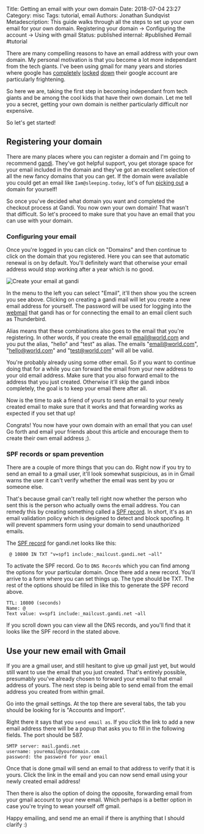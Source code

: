 Title: Getting an email with your own domain
Date: 2018-07-04 23:27
Category: misc
Tags: tutorial, email
Authors: Jonathan Sundqvist
Metadescription: This guide walks through all the steps to set up your own email for your own domain. Registering your domain -> Configuring the account -> Using with gmail
Status: published
internal: #published #email #tutorial

There are many compelling reasons to have an email address with your own domain. My personal motivation is that you become a lot more independant from the tech giants. I've been using gmail for many years and stories  where google has [completely](goog1) [locked](goog2) [down](goog3) their google account are particularly frightening.

So here we are, taking the first step in becoming independant from tech giants and be among the cool kids that have their own domain. Let me tell you a secret, getting your own domain is neither particularly difficult nor expensive.

So let's get started!

## Registering your domain

There are many places where you can register a domain and I'm going to recommend [gandi](gandi). They've got helpful support, you get storage space for your email included in the domain and they've got an excellent selection of all the new fancy domains that you can get. If the domain were available you could get an email like `Iam@sleeping.today`, lot's of fun [picking out](gandi_search) a domain for yourself!

So once you've decided what domain you want and completed the checkout process at Gandi. You now own your own domain! That wasn't that difficult. So let's proceed to make sure that you have an email that you can use with your domain.

### Configuring your email

Once you're logged in you can click on "Domains" and then continue to click on the domain that you registered. Here you can see that automatic renewal is on by default. You'll definitely want that otherwise your email address would stop working after a year which is no good.

![Create your email at gandi]({filename}/images/your-own-email/create-email-address.png)

In the menu to the left you can select "Email", it'll then show you the screen you see above. Clicking on creating a gandi mail will let you create a new email address for yourself. The password will be used for logging into the [webmail](gandimail) that gandi has or for connecting the email to an email client such as Thunderbird.

Alias means that these combinations also goes to the email that you're registering. In other words, if you create the email email@world.com and you put the alias, "hello" and "test" as alias. The emails "email@world.com", "hello@world.com" and "test@world.com" will all be valid.

You're probably already using some other email. So if you want to continue doing that for a while you can forward the email from your new address to your old email address. Make sure that you also forward email to the address that you just created. Otherwise it'll skip the gandi inbox completely, the goal is to keep your email there after all.

Now is the time to ask a friend of yours to send an email to your newly created email to make sure that it works and that forwarding works as expected if you set that up!

Congrats! You now have your own domain with an email that you can use! Go forth and email your friends about this article and encourage them to create their own email address ;).

### SPF records or spam prevention

There are a couple of more things that you can do. Right now if you try to send an email to a gmail user, it'll look somewhat suspicious, as in in Gmail warns the user it can't verify whether the email was sent by you or someone else.

That's because gmail can't really tell right now whether the person who sent this is the person who actually owns the email address. You can remedy this by creating something called a [SPF record](spfwiki). In short, it's as an email validation policy which is designed to detect and block spoofing. It will prevent spammers form using your domain to send unauthorized emails.

The [SPF record](spfgandi) for gandi.net looks like this:

```
 @ 10800 IN TXT "v=spf1 include:_mailcust.gandi.net ~all"
```

To activate the SPF record. Go to `DNS Records` which you can find among the options for your particular domain. Once there add a new record. You'll arrive to a form where you can set things up. The type should be TXT. The rest of the options should be filled in like this to generate the SPF record above.

```
TTL: 10800 (seconds)
Name: @
Text value: v=spf1 include:_mailcust.gandi.net ~all
```

If you scroll down you can view all the DNS records, and you'll find that it looks like the SPF record in the stated above.


## Use your new email with Gmail

If you are a gmail user, and still hesitant to give up gmail just yet, but would still want to use the email that you just created. That's entirely possible, presumably you've already chosen to forward your email to that email address of yours. The next step is being able to send email from the email address you created from within gmail.

Go into the gmail settings. At the top there are several tabs, the tab you should be looking for is "Accounts and Import".

Right there it says that you `send email as`. If you click the link to add a new email address there will be a popup that asks you to fill in the following fields. The port should be 587.

```
SMTP server: mail.gandi.net
username: youremail@yourdomain.com
password: the password for your email
```

Once that is done gmail will send an email to that address to verify that it is yours. Click the link in the email and you can now send email using your newly created email address!

Then there is also the option of doing the opposite, forwarding email from your gmail account to your new email. Which perhaps is a better option in case you're trying to wean yourself off gmail.

Happy emailing, and send me an email if there is anything that I should clarify :)

[goog1]: https://twitter.com/search?q=google%2Baccount%2Bdisabled&src=typd
[goog2]: https://news.ycombinator.com/item?id=4013799
[goog3]: https://shkspr.mobi/blog/2015/11/the-day-google-deleted-me/
[gandi]: https://www.gandi.net
[gandi_search]: https://shop.gandi.net/en/domain/suggest
[gandimail]: https://webmail.gandi.net/
[spfwiki]: https://en.wikipedia.org/wiki/Sender_Policy_Framework
[spfgandi]: https://wiki.gandi.net/en/dns/zone/spf-record
